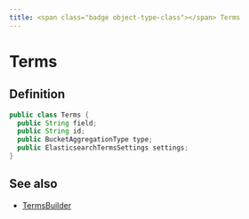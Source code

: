 ```yaml
---
title: <span class="badge object-type-class"></span> Terms
---
```

# <span class="badge object-type-class"></span> Terms

## Definition

```java
public class Terms {
  public String field;
  public String id;
  public BucketAggregationType type;
  public ElasticsearchTermsSettings settings;
}
```
## See also

 * <span class="badge builder"></span> [TermsBuilder](./builder-TermsBuilder.md)
